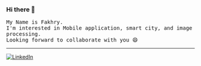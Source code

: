 ### Hi there 👋

<samp>
  My Name is Fakhry.
  <br>I'm interested in Mobile application, smart city, and image processing.
  <br>Looking forward to collaborate with you 😄
</samp>

<hr>

[![LinkedIn](https://img.shields.io/badge/linkedin-%230077B5.svg?&style=for-the-badge&logo=linkedin&logoColor=white)](https://linkedin.com/in/iffakhry)

<!---
fakhryalterra/fakhryalterra is a ✨ special ✨ repository because its `README.md` (this file) appears on your GitHub profile.
You can click the Preview link to take a look at your changes.

- 👋 Hi, I’m @fakhryalterra
- 👀 I’m interested in ...
- 🌱 I’m currently learning ...
- 💞️ I’m looking to collaborate on ...
- 📫 How to reach me ...
--->

